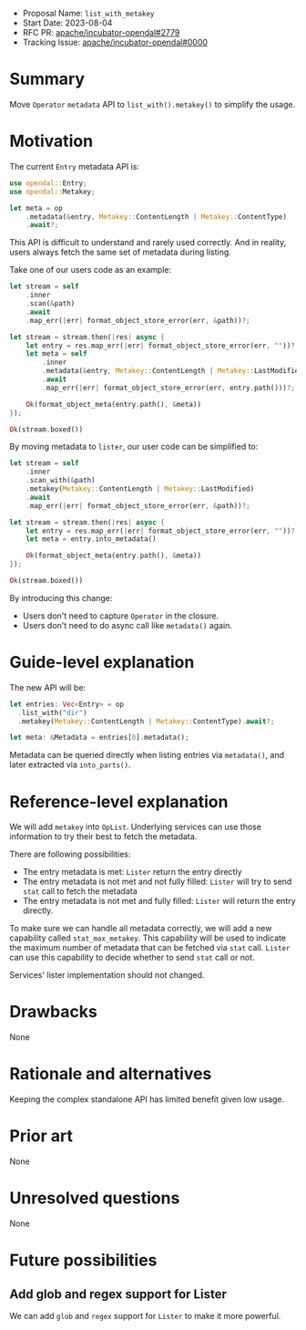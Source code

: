 - Proposal Name: `list_with_metakey`
- Start Date: 2023-08-04
- RFC PR: [apache/incubator-opendal#2779](https://github.com/apache/incubator-opendal/pull/2779)
- Tracking Issue: [apache/incubator-opendal#0000](https://github.com/apache/incubator-opendal/issues/0000)

# Summary

Move `Operator` `metadata` API to `list_with().metakey()` to simplify the usage.

# Motivation

The current `Entry` metadata API is:

```rust
use opendal::Entry;
use opendal::Metakey;

let meta = op
    .metadata(&entry, Metakey::ContentLength | Metakey::ContentType)
    .await?;
```

This API is difficult to understand and rarely used correctly. And in reality, users always fetch the same set of metadata during listing.

Take one of our users code as an example:

```rust
let stream = self
    .inner
    .scan(&path)
    .await
    .map_err(|err| format_object_store_error(err, &path))?;

let stream = stream.then(|res| async {
    let entry = res.map_err(|err| format_object_store_error(err, ""))?;
    let meta = self
        .inner
        .metadata(&entry, Metakey::ContentLength | Metakey::LastModified)
        .await
        .map_err(|err| format_object_store_error(err, entry.path()))?;

    Ok(format_object_meta(entry.path(), &meta))
});

Ok(stream.boxed())
```

By moving metadata to `lister`, our user code can be simplified to:

```rust
let stream = self
    .inner
    .scan_with(&path)
    .metakey(Metakey::ContentLength | Metakey::LastModified)
    .await
    .map_err(|err| format_object_store_error(err, &path))?;

let stream = stream.then(|res| async {
    let entry = res.map_err(|err| format_object_store_error(err, ""))?;
    let meta = entry.into_metadata()

    Ok(format_object_meta(entry.path(), &meta))
});

Ok(stream.boxed())
```

By introducing this change:

- Users don't need to capture `Operator` in the closure.
- Users don't need to do async call like `metadata()` again.

# Guide-level explanation

The new API will be:

```rust
let entries: Vec<Entry> = op
  .list_with("dir")
  .metakey(Metakey::ContentLength | Metakey::ContentType).await?;

let meta: &Metadata = entries[0].metadata();
```

Metadata can be queried directly when listing entries via `metadata()`, and later extracted via `into_parts()`.

# Reference-level explanation

We will add `metakey` into `OpList`. Underlying services can use those information to try their best to fetch the metadata.

There are following possibilities:

- The entry metadata is met: `Lister` return the entry directly
- The entry metadata is not met and not fully filled: `Lister` will try to send `stat` call to fetch the metadata
- The entry metadata is not met and fully filled: `Lister` will return the entry directly.

To make sure we can handle all metadata correctly, we will add a new capability called `stat_max_metakey`. This capability will be used to indicate the maximum number of metadata that can be fetched via `stat` call. `Lister` can use this capability to decide whether to send `stat` call or not.

Services' lister implementation should not changed.

# Drawbacks

None

# Rationale and alternatives

Keeping the complex standalone API has limited benefit given low usage.

# Prior art

None

# Unresolved questions

None

# Future possibilities

## Add glob and regex support for Lister

We can add `glob` and `regex` support for `Lister` to make it more powerful.
